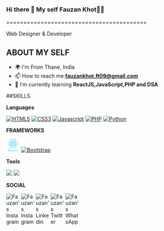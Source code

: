 ### Hi there 👋 My self Fauzan Khot🐱‍👤
=========================================

Web Designer & Developer

ABOUT MY SELF
-------------
- 🌍 I'm From Thane, India 
- 📫 How to reach me:**[fauzankhot.ft09@gmail.com](mailto:fauzankhot,ft09@gmail.com)**
- 🌱 I’m currently learning **ReactJS,JavaScript,PHP and DSA**

##SKILLS

**Languages** 
<p align="left">
  <a href="https://developer.mozilla.org/en-US/docs/Glossary/HTML5" target="_blank" rel="noreferrer"><img src="https://raw.githubusercontent.com/danielcranney/readme-generator/main/public/icons/skills/html5-colored.svg" width="36" height="36" alt="HTML5" /></a>  
    <a href="https://www.w3.org/TR/CSS/#css" target="_blank" rel="noreferrer"><img src="https://raw.githubusercontent.com/danielcranney/readme-generator/main/public/icons/skills/css3-colored.svg" width="36" height="36" alt="CSS3" /></a>
<a href="https://developer.mozilla.org/en-US/docs/Web/JavaScript" target="_blank" rel="noreferrer"><img src="https://raw.githubusercontent.com/danielcranney/readme-generator/main/public/icons/skills/javascript-colored.svg" width="36" height="36" alt="Javascript" /></a>  
<a href="https://www.php.net/" target="_blank" rel="noreferrer"><img src="https://raw.githubusercontent.com/danielcranney/readme-generator/main/public/icons/skills/php-colored.svg" width="36" height="36" alt="PHP" /></a>  
<a href="https://www.python.org/" target="_blank" rel="noreferrer"><img src="https://raw.githubusercontent.com/danielcranney/readme-generator/main/public/icons/skills/python-colored.svg" width="36" height="36" alt="Python" /></a>  
</p>

**FRAMEWORKS**

<p>
<a href="https://reactjs.org/" target="_blank" rel="noreferrer"><img src="https://raw.githubusercontent.com/devicons/devicon/master/icons/react/react-original-wordmark.svg" width="36" height="36" alt="React" /></a>  
 <a href="https://getbootstrap.com/" target="_blank" rel="noreferrer"><img src="https://raw.githubusercontent.com/danielcranney/readme-generator/main/public/icons/skills/bootstrap-colored.svg" width="36" height="36" alt="Bootstrap" /></a>
 </p>
 
 **Tools**
 
 <p align="left">
 <img width="" src="https://img.icons8.com/ios/100/000000/visual-studio.png"/>
 <img widht="" src="https://img.icons8.com/color/100/000000/git.png"/>
 </p>
 
**SOCIAL**

 <p align="left">
  <a href="https://www.hackerrank.com/Fauzan_Khot">
    <img  align="left" alt="Fauzan's Instagram" width="40px" src="https://img.icons8.com/external-tal-revivo-shadow-tal-revivo/96/000000/external-hackerrank-is-a-technology-company-that-focuses-on-competitive-programming-logo-shadow-tal-revivo.png"/>
 <a href="https://www.instagram.com/_fauzankhot_/">
  <img align="left" alt="Fauzan's Instagram" width="40px" src="https://img.icons8.com/fluency/96/000000/instagram-new.png"/>
</a>
<a href="https://www.linkedin.com/in/fauzan-khot-55509a22b/">
  <img align="left" alt="Fauzan's Linkedin" width="40px" src="https://img.icons8.com/nolan/64/linkedin-circled.png"/>
</a>
<a href="https://twitter.com/KhotFauzan">
  <img align="left" alt="Fauzan's Twitter" width="40px"  src="https://img.icons8.com/color/96/000000/twitter--v1.png"/>
</a>
<a href="https://api.whatsapp.com/send/?phone=918433611219&text&app_absent=0" target="_blank" rel="noreferrer">
  <img  align="left" alt="Fauzan's WhatsApp" width="40px" src="https://img.icons8.com/color/96/000000/whatsapp--v1.png"/>
 
 
 
 
 
 
 


